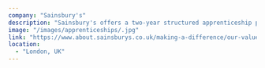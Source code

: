 ```yaml
---
company: "Sainsbury's"
description: "Sainsbury's offers a two-year structured apprenticeship programme for individuals who love the idea of working in the fast-paced retail world."
image: "/images/apprenticeships/.jpg"
link: "https://www.about.sainsburys.co.uk/making-a-difference/our-values/our-stories/2017/apprenticeships-go-digital"
location:
  - "London, UK"
---
```

